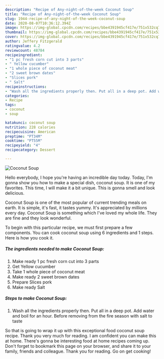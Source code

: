 ```yaml
---
description: "Recipe of Any-night-of-the-week Coconut Soup"
title: "Recipe of Any-night-of-the-week Coconut Soup"
slug: 1944-recipe-of-any-night-of-the-week-coconut-soup
date: 2020-08-07T10:36:12.394Z
image: https://img-global.cpcdn.com/recipes/bbe4391945cf417e/751x532cq70/coconut-soup-recipe-main-photo.jpg
thumbnail: https://img-global.cpcdn.com/recipes/bbe4391945cf417e/751x532cq70/coconut-soup-recipe-main-photo.jpg
cover: https://img-global.cpcdn.com/recipes/bbe4391945cf417e/751x532cq70/coconut-soup-recipe-main-photo.jpg
author: Jeffery Fitzgerald
ratingvalue: 4.2
reviewcount: 48784
recipeingredient:
- "1 pc fresh corn cut into 3 parts"
- " Yellow cucumber"
- "1 whole piece of coconut meat"
- "2 sweet brown dates"
- "Slices pork"
- " Salt"
recipeinstructions:
- "Wash all the ingredients properly then. Put all in a deep pot. Add water and boil for an hour. Before removing from the fire season with salt to taste"
categories:
- Recipe
tags:
- coconut
- soup

katakunci: coconut soup 
nutrition: 228 calories
recipecuisine: American
preptime: "PT34M"
cooktime: "PT55M"
recipeyield: "4"
recipecategory: Dessert

---
```



![Coconut Soup](https://img-global.cpcdn.com/recipes/bbe4391945cf417e/751x532cq70/coconut-soup-recipe-main-photo.jpg)

Hello everybody, I hope you're having an incredible day today. Today, I'm gonna show you how to make a special dish, coconut soup. It is one of my favorites. This time, I will make it a bit unique. This is gonna smell and look delicious.



Coconut Soup is one of the most popular of current trending meals on earth. It is simple, it's fast, it tastes yummy. It's appreciated by millions every day. Coconut Soup is something which I've loved my whole life. They are fine and they look wonderful.


To begin with this particular recipe, we must first prepare a few components. You can cook coconut soup using 6 ingredients and 1 steps. Here is how you cook it.

<!--inarticleads1-->

##### The ingredients needed to make Coconut Soup:

1. Make ready 1 pc fresh corn cut into 3 parts
1. Get  Yellow cucumber
1. Take 1 whole piece of coconut meat
1. Make ready 2 sweet brown dates
1. Prepare Slices pork
1. Make ready  Salt




<!--inarticleads2-->

##### Steps to make Coconut Soup:

1. Wash all the ingredients properly then. Put all in a deep pot. Add water and boil for an hour. Before removing from the fire season with salt to taste




So that is going to wrap it up with this exceptional food coconut soup recipe. Thank you very much for reading. I am confident you can make this at home. There's gonna be interesting food at home recipes coming up. Don't forget to bookmark this page on your browser, and share it to your family, friends and colleague. Thank you for reading. Go on get cooking!

